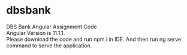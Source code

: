 # dbsbank
DBS Bank Angular Assignment Code<br>
Angular Version is 11.1.1. <br>
Please download the code and run npm i in IDE. And then run ng serve command to serve the application. 
